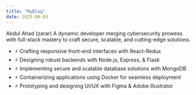 ```yaml
---
title: "MyBlog"
date: 2025-06-03
---
```


Abdul Ahad (zarar)
A dynamic developer merging cybersecurity prowess with full-stack mastery to craft secure, scalable, and cutting-edge solutions.
- ⚡ Crafting responsive front-end interfaces with React-Redux
- ⚡ Designing robust backends with Node.js, Express, & Flask
- ⚡ Implementing secure and scalable database solutions with MongoDB
- ⚡ Containerizing applications using Docker for seamless deployment
- ⚡ Prototyping and designing UI/UX with Figma & Adobe Illustrator
